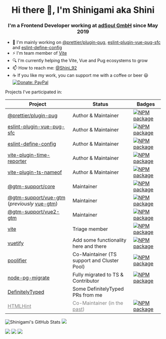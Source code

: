 <h1 align="center">Hi there 👋, I'm Shinigami aka Shini</h1>
<h3 align="center">I'm a Frontend Developer working at <a href="https://www.adsoul.com" target="_blank">adSoul GmbH</a> since May 2019</h3>

- 🔭 I'm mainly working on [@prettier/plugin-pug](https://github.com/prettier/plugin-pug), [eslint-plugin-vue-pug-sfc](https://github.com/Shinigami92/eslint-plugin-vue-pug-sfc) and [eslint-define-config](https://github.com/Shinigami92/eslint-define-config)
- ⚡ I'm team member of [Vite](https://github.com/vitejs/vite)
  <!-- - 🌱 I'm currently learning ... -->
  <!-- - 👯 I'm co-maintainer and collaborating on [poolifier](https://github.com/pioardi/poolifier) -->
  <!-- - 🤔 I'm looking for help with ... -->
- 🔍 I'm currently helping the Vite, Vue and Pug ecosystems to grow
  <!-- - 💬 Ask me about help to migrate your project to TypeScript -->
- 📫 How to reach me: [@Shini_92](https://twitter.com/Shini_92)
  <!-- - 😄 Pronouns: ... -->
  <!-- - ⚡ Fun fact: ... -->
- ☕ If you like my work, you can support me with a coffee or beer 😃  
  [![Donate: PayPal](https://img.shields.io/badge/Donate-PayPal-blue.svg)](https://www.paypal.com/donate?hosted_button_id=L7GY729FBKTZY)

Projects I've participated in:

<table width="100%">
  <thead>
    <tr>
      <th>Project</th>
      <th>Status</th>
      <th>Badges</th>
    </tr>
  </thead>
  <tbody>
    <tr>
      <td>
        <a href="https://github.com/prettier/plugin-pug" target="_blank">@prettier/plugin-pug</a>
      </td>
      <td>Author & Maintainer</td>
      <td>
        <a href="https://www.npmjs.com/package/@prettier/plugin-pug" target="_blank">
          <img alt="NPM package" src="https://img.shields.io/npm/v/@prettier/plugin-pug.svg?style=flat-square">
        </a>
      </td>
    </tr>
    <tr>
      <td>
        <a href="https://github.com/Shinigami92/eslint-plugin-vue-pug-sfc" target="_blank">eslint-plugin-vue-pug-sfc</a>
      </td>
      <td>Author & Maintainer</td>
      <td>
        <a href="https://www.npmjs.com/package/eslint-plugin-vue-pug-sfc" target="_blank">
          <img alt="NPM package" src="https://img.shields.io/npm/v/eslint-plugin-vue-pug-sfc.svg?style=flat-square">
        </a>
      </td>
    </tr>
    <tr>
      <td>
        <a href="https://github.com/Shinigami92/eslint-define-config" target="_blank">eslint-define-config</a>
      </td>
      <td>Author & Maintainer</td>
      <td>
        <a href="https://www.npmjs.com/package/Shinigami92/eslint-define-config" target="_blank">
          <img alt="NPM package" src="https://img.shields.io/npm/v/eslint-define-config.svg?style=flat-square">
        </a>
      </td>
    </tr>
    <tr>
      <td>
        <a href="https://github.com/Shinigami92/vite-plugin-time-reporter" target="_blank">vite-plugin-time-reporter</a>
      </td>
      <td>Author & Maintainer</td>
      <td>
        <a href="https://www.npmjs.com/package/vite-plugin-time-reporter" target="_blank">
          <img alt="NPM package" src="https://img.shields.io/npm/v/vite-plugin-time-reporter.svg?style=flat-square">
        </a>
      </td>
    </tr>
    <tr>
      <td>
        <a href="https://github.com/Shinigami92/vite-plugin-ts-nameof" target="_blank">vite-plugin-ts-nameof</a>
      </td>
      <td>Author & Maintainer</td>
      <td>
        <a href="https://www.npmjs.com/package/vite-plugin-ts-nameof" target="_blank">
          <img alt="NPM package" src="https://img.shields.io/npm/v/vite-plugin-ts-nameof.svg?style=flat-square">
        </a>
      </td>
    </tr>
    <tr>
      <td>
        <a href="https://github.com/gtm-support/core" target="_blank">@gtm-support/core</a>
      </td>
      <td>Maintainer</td>
      <td>
        <a href="https://www.npmjs.com/package/@gtm-support/core" target="_blank">
          <img alt="NPM package" src="https://img.shields.io/npm/v/@gtm-support/core.svg?style=flat-square">
        </a>
      </td>
    </tr>
    <tr>
      <td>
        <a href="https://github.com/gtm-support/vue-gtm" target="_blank">@gtm-support/vue-gtm</a>
        (<i>previously</i> <a href="https://github.com/mib200/vue-gtm" target="_blank">vue-gtm</a>)
      </td>
      <td>Maintainer</td>
      <td>
        <a href="https://www.npmjs.com/package/@gtm-support/vue-gtm" target="_blank">
          <img alt="NPM package" src="https://img.shields.io/npm/v/@gtm-support/vue-gtm.svg?style=flat-square">
        </a>
      </td>
    </tr>
    <tr>
      <td>
        <a href="https://github.com/gtm-support/vue-gtm/tree/vue2-gtm" target="_blank">@gtm-support/vue2-gtm</a>
      </td>
      <td>Maintainer</td>
      <td>
        <a href="https://www.npmjs.com/package/@gtm-support/vue2-gtm" target="_blank">
          <img alt="NPM package" src="https://img.shields.io/npm/v/@gtm-support/vue2-gtm.svg?style=flat-square">
        </a>
      </td>
    </tr>
    <tr>
      <td>
        <a href="https://github.com/vitejs/vite" target="_blank">vite</a>
      </td>
      <td>Triage member</td>
      <td>
        <a href="https://www.npmjs.com/package/vite" target="_blank">
          <img alt="NPM package" src="https://img.shields.io/npm/v/vite.svg?style=flat-square">
        </a>
      </td>
    </tr>
    <tr>
      <td>
        <a href="https://github.com/vuetifyjs/vuetify/pulls?q=is%3Apr+author%3AShinigami92+is%3Amerged+" target="_blank">vuetify</a>
      </td>
      <td>Add some functionality here and there</td>
      <td>
        <a href="https://www.npmjs.com/package/vuetify" target="_blank">
          <img alt="NPM package" src="https://img.shields.io/npm/v/vuetify.svg?style=flat-square">
        </a>
      </td>
    </tr>
    <tr>
      <td>
        <a href="https://github.com/pioardi/poolifier" target="_blank">poolifier</a>
      </td>
      <td>Co-Maintainer (TS support and Cluster Pool)</td>
      <td>
        <a href="https://www.npmjs.com/package/poolifier" target="_blank">
          <img alt="NPM package" src="https://img.shields.io/npm/v/poolifier.svg?style=flat-square">
        </a>
      </td>
    </tr>
    <tr>
      <td>
        <a href="https://github.com/salsita/node-pg-migrate/pulls?q=author%3AShinigami92" target="_blank">node-pg-migrate</a>
      </td>
      <td>Fully migrated to TS & Contributor</td>
      <td>
        <a href="https://www.npmjs.com/package/node-pg-migrate" target="_blank">
          <img alt="NPM package" src="https://img.shields.io/npm/v/node-pg-migrate.svg?style=flat-square">
        </a>
      </td>
    </tr>
    <!-- <tr>
      <td>
        <a href="https://github.com/linterjs/core" target="_blank">linter</a>
      </td>
      <td>Co-Maintainer side-project</td>
      <td></td>
    </tr> -->
    <tr>
      <td>
        <a href="https://github.com/DefinitelyTyped/DefinitelyTyped/pulls?q=is%3Apr+author%3AShinigami92+" target="_blank">DefinitelyTyped</a>
      </td>
      <td>Some DefinitelyTyped PRs from me</td>
      <td></td>
    </tr>
    <tr style="color: grey;">
      <td>
        <a href="https://github.com/htmlhint/HTMLHint" target="_blank" style="color: grey;">HTMLHint</a>
      </td>
      <td>Co-Maintainer (in the <a href="https://github.com/htmlhint/HTMLHint/issues/356#issuecomment-661714995" target="_blank" style="color: grey;">past</a>)</td>
      <td>
        <a href="https://www.npmjs.com/package/htmlhint" target="_blank">
          <img alt="NPM package" src="https://img.shields.io/npm/v/htmlhint.svg?style=flat-square">
        </a>
      </td>
    </tr>
  </tbody>
</table>

<img src="https://github-readme-stats.vercel.app/api?username=Shinigami92&show_icons=true&include_all_commits=true&theme=tokyonight" alt="Shinigami's GitHub Stats" />&nbsp;<img src="https://github-readme-stats.vercel.app/api/top-langs/?username=Shinigami92&layout=compact&theme=tokyonight" />

<img src="https://github-readme-stats.vercel.app/api/pin/?username=prettier&repo=plugin-pug&theme=tokyonight" />&nbsp;<img src="https://github-readme-stats.vercel.app/api/pin/?username=Shinigami92&repo=eslint-define-config&theme=tokyonight" />&nbsp;<img src="https://github-readme-stats.vercel.app/api/pin/?username=Shinigami92&repo=vite-plugin-ts-nameof&theme=tokyonight" />
